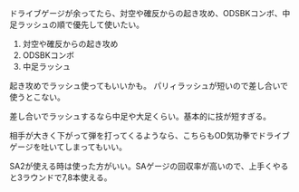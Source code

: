 ドライブゲージが余ってたら、対空や確反からの起き攻め、ODSBKコンボ、中足ラッシュの順で優先して使いたい。

1. 対空や確反からの起き攻め
2. ODSBKコンボ
3. 中足ラッシュ

起き攻めでラッシュ使ってもいいかも。
パリィラッシュが短いので差し合いで使うとこない。

差し合いでラッシュするなら中足や大足くらい。基本的に技が短すぎる。

相手が大きく下がって弾を打ってくるようなら、こちらもOD気功拳でドライブゲージを吐いてしまってもいい。

SA2が使える時は使った方がいい。SAゲージの回収率が高いので、上手くやると3ラウンドで7,8本使える。
